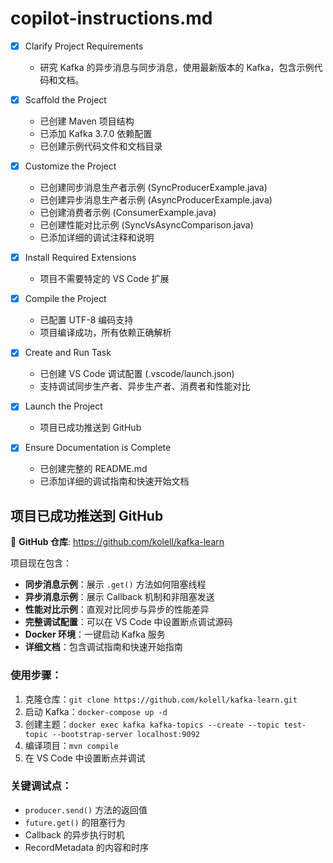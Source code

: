 # copilot-instructions.md

- [x] Clarify Project Requirements
  - 研究 Kafka 的异步消息与同步消息，使用最新版本的 Kafka，包含示例代码和文档。

- [x] Scaffold the Project
  - 已创建 Maven 项目结构
  - 已添加 Kafka 3.7.0 依赖配置
  - 已创建示例代码文件和文档目录

- [x] Customize the Project
  - 已创建同步消息生产者示例 (SyncProducerExample.java)
  - 已创建异步消息生产者示例 (AsyncProducerExample.java)
  - 已创建消费者示例 (ConsumerExample.java)
  - 已创建性能对比示例 (SyncVsAsyncComparison.java)
  - 已添加详细的调试注释和说明

- [x] Install Required Extensions
  - 项目不需要特定的 VS Code 扩展

- [x] Compile the Project
  - 已配置 UTF-8 编码支持
  - 项目编译成功，所有依赖正确解析

- [x] Create and Run Task
  - 已创建 VS Code 调试配置 (.vscode/launch.json)
  - 支持调试同步生产者、异步生产者、消费者和性能对比

- [x] Launch the Project
  - 项目已成功推送到 GitHub

- [x] Ensure Documentation is Complete
  - 已创建完整的 README.md
  - 已添加详细的调试指南和快速开始文档

## 项目已成功推送到 GitHub

🎉 **GitHub 仓库**: https://github.com/kolell/kafka-learn

项目现在包含：
- **同步消息示例**：展示 `.get()` 方法如何阻塞线程
- **异步消息示例**：展示 Callback 机制和非阻塞发送
- **性能对比示例**：直观对比同步与异步的性能差异
- **完整调试配置**：可以在 VS Code 中设置断点调试源码
- **Docker 环境**：一键启动 Kafka 服务
- **详细文档**：包含调试指南和快速开始指南

### 使用步骤：
1. 克隆仓库：`git clone https://github.com/kolell/kafka-learn.git`
2. 启动 Kafka：`docker-compose up -d`
3. 创建主题：`docker exec kafka kafka-topics --create --topic test-topic --bootstrap-server localhost:9092`
4. 编译项目：`mvn compile`
5. 在 VS Code 中设置断点并调试

### 关键调试点：
- `producer.send()` 方法的返回值
- `future.get()` 的阻塞行为
- Callback 的异步执行时机
- RecordMetadata 的内容和时序